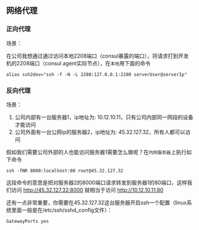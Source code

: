 ## 网络代理

### 正向代理

场景：

在公司我想通过通过访问本地2208端口（consul暴露的端口），将请求打到开发机的2208端口（consul agent实际节点），在`本地`用下面的命令


```
alias ssh2dev="ssh -f -N -L 2280:127.0.0.1:2280 serverUser@serverIp"
```

### 反向代理

场景：

1. 公司内部有一台服务器1，ip地址为: 10.12.10.11，只有公司内部同一网段的设备才能访问
2. 公司外面有一台公网ip的服务器2，ip地址为: 45.32.127.32，所有人都可以访问

假如我们需要公司外部的人也能访问服务器1需要怎么做呢？在`内网服务器`上执行如下命令

```
ssh -fNR 8000:localhost:80 root@45.32.127.32
```

这段命令的意思是把对服务器2的8000端口请求转发到服务器1的80端口，这样我们访问 http://45.32.127.32:8000 就相当于访问 http://10.12.10.11:80

还有一点非常重要，你需要在45.32.127.32这台服务器开启ssh一个配置（linux系统里面一般是在/etc/ssh/sshd_config文件）：

```
GatewayPorts yes
```
